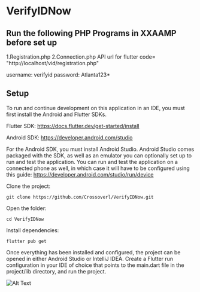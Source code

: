 # VerifyIDNow

## Run the following PHP Programs in XXAAMP before set up
1.Registration.php
2.Connection.php
API url for flutter code= "http://localhost/vid/registration.php"

username: verifyid
password: Atlanta123*


## Setup

To run and continue development on this application in an IDE, you must first install the Android and Flutter SDKs.

Flutter SDK: https://docs.flutter.dev/get-started/install

Android SDK: https://developer.android.com/studio

For the Android SDK, you must install Android Studio. Android Studio comes packaged with the SDK, as well as an emulator you can optionally set up to run and test the application. You can run and test the application on a connected phone as well, in which case it will have to be configured using this guide: https://developer.android.com/studio/run/device

Clone the project:

```
git clone https://github.com/Crossoverl/VerifyIDNow.git
```

Open the folder:

```
cd VerifyIDNow
```

Install dependencies:

```
flutter pub get
```

Once everything has been installed and configured, the project can be opened in either Android Studio or IntelliJ IDEA. Create a Flutter run configuration in your IDE of choice that points to the main.dart file in the project/lib directory, and run the project.

![Alt Text](https://imgur.com/4ZNrxUO.gif)

